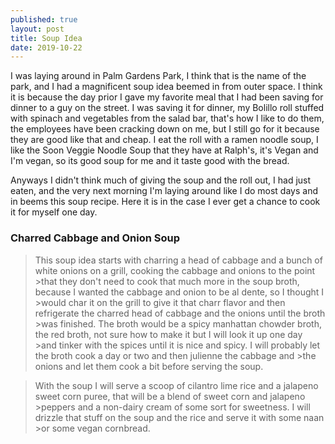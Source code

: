 ```yaml
---
published: true
layout: post
title: Soup Idea
date: 2019-10-22
---
```

I was laying around in Palm Gardens Park, I think that is the name of the park, and I had a magnificent soup idea beemed in from outer space.  I think it is because the day prior I gave my favorite meal that I had been saving for dinner to a guy on the street.  I was saving it for dinner, my Bolillo roll stuffed with spinach and vegetables from the salad bar, that's how I like to do them, the employees have been cracking down on me, but I still go for it because they are good like that and cheap.  I eat the roll with a ramen noodle soup, I like the Soon Veggie Noodle Soup that they have at Ralph's, it's Vegan and I'm vegan, so its good soup for me and it taste good with the bread.  

Anyways I didn't think much of giving the soup and the roll out, I had just eaten, and the very next morning I'm laying around like I do most days and in beems this soup recipe.  Here it is in the case I ever get a chance to cook it for myself one day.  

### Charred Cabbage and Onion Soup ###

>This soup idea starts with charring a head of cabbage and a bunch of white onions on a grill, cooking the cabbage and onions to the point >that they don't need to cook that much more in the soup broth, because I wanted the cabbage and onion to be al dente, so I thought I >would char it on the grill to give it that charr flavor and then refrigerate the charred head of cabbage and the onions until the broth >was finished.  The broth would be a spicy manhattan chowder broth, the red broth, not sure how to make it but I will look it up one day >and tinker with the spices until it is nice and spicy.  I will probably let the broth cook a day or two and then julienne the cabbage and >the onions and let them cook a bit before serving the soup. 

>With the soup I will serve a scoop of cilantro lime rice and a jalapeno sweet corn puree, that will be a blend of sweet corn and jalapeno >peppers and a non-dairy cream of some sort for sweetness.  I will drizzle that stuff on the soup and the rice and serve it with some naan >or some vegan cornbread.

